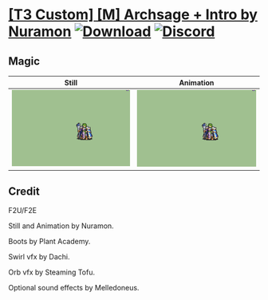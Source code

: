 # [\[T3 Custom\] \[M\] Archsage + Intro by Nuramon](./) [![Download](https://img.shields.io/badge/Download--red?style=social&logo=github)](https://minhaskamal.github.io/DownGit/#/home?url=https://github.com/Klokinator/FE-Repo/tree/main/Battle%20Animations%2FMagi%20-%20Nature-Type%2F%5BT3%20Custom%5D%20%5BM%5D%20Archsage%20%2B%20Intro%20by%20Nuramon%2F6.%20Magic%20(with%20Staff)%20%20(%2BIntro)) [![Discord](https://img.shields.io/badge/Discord--blue?style=social&logo=discord)](https://discord.gg/C7VNGnyTPA)

## Magic

| Still | Animation |
| :---: | :-------: |
| ![Magic still](./Magic_000.png) | ![Magic](./Magic.gif) |

## Credit

F2U/F2E

Still and Animation by Nuramon.

Boots by Plant Academy.

Swirl vfx by Dachi.

Orb vfx by Steaming Tofu.

Optional sound effects by Melledoneus.
